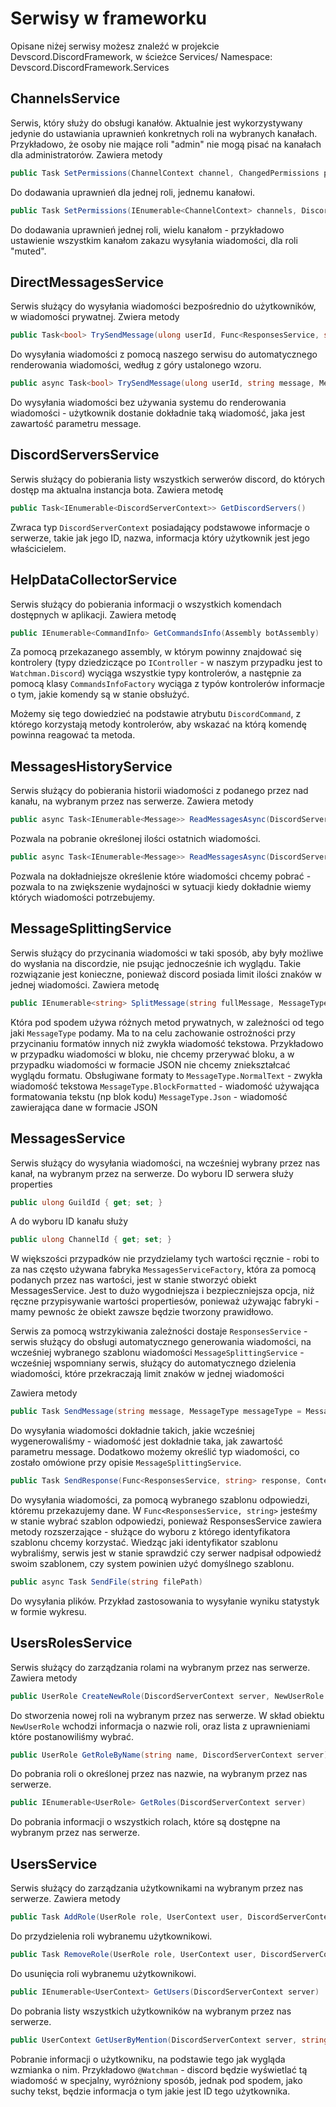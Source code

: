 # Serwisy w frameworku

Opisane niżej serwisy możesz znaleźć w projekcie Devscord.DiscordFramework, w ścieżce Services/
Namespace: Devscord.DiscordFramework.Services

## ChannelsService 

Serwis, który służy do obsługi kanałów.
Aktualnie jest wykorzystywany jedynie do ustawiania uprawnień konkretnych roli na wybranych kanałach.
Przykładowo, że osoby nie mające roli "admin" nie mogą pisać na kanałach dla administratorów.
Zawiera metody 
```csharp
public Task SetPermissions(ChannelContext channel, ChangedPermissions permissions, UserRole userRole)
```
Do dodawania uprawnień dla jednej roli, jednemu kanałowi.
```csharp
public Task SetPermissions(IEnumerable<ChannelContext> channels, DiscordServerContext server, ChangedPermissions permissions, UserRole userRole)
```
Do dodawania uprawnień jednej roli, wielu kanałom - przykładowo ustawienie wszystkim kanałom zakazu wysyłania wiadomości, dla roli "muted".

## DirectMessagesService

Serwis służący do wysyłania wiadomości bezpośrednio do użytkowników, w wiadomości prywatnej.
Zwiera metody 
```csharp
public Task<bool> TrySendMessage(ulong userId, Func<ResponsesService, string> response, Contexts contexts)
```
Do wysyłania wiadomości z pomocą naszego serwisu do automatycznego renderowania wiadomości, według z góry ustalonego wzoru.
```csharp
public async Task<bool> TrySendMessage(ulong userId, string message, MessageType messageType = MessageType.NormalText)
```
Do wysyłania wiadomości bez używania systemu do renderowania wiadomości - użytkownik dostanie dokładnie taką wiadomość, jaka jest zawartość parametru message.

## DiscordServersService

Serwis służący do pobierania listy wszystkich serwerów discord, do których dostęp ma aktualna instancja bota.
Zawiera metodę
```csharp
public Task<IEnumerable<DiscordServerContext>> GetDiscordServers()
```
Zwraca typ `DiscordServerContext` posiadający podstawowe informacje o serwerze, takie jak jego ID, nazwa, informacja który użytkownik jest jego właścicielem.

## HelpDataCollectorService

Serwis służący do pobierania informacji o wszystkich komendach dostępnych w aplikacji.
Zawiera metodę
```csharp
public IEnumerable<CommandInfo> GetCommandsInfo(Assembly botAssembly)
```
Za pomocą przekazanego assembly, w którym powinny znajdować się kontrolery (typy dziedziczące po `IController` - w naszym przypadku jest to `Watchman.Discord`) wyciąga wszystkie typy kontrolerów, a następnie za pomocą klasy `CommandsInfoFactory` wyciąga z typów kontrolerów informacje o tym, jakie komendy są w stanie obsłużyć.

Możemy się tego dowiedzieć na podstawie atrybutu `DiscordCommand`, z którego korzystają metody kontrolerów, aby wskazać na którą komendę powinna reagować ta metoda.

## MessagesHistoryService

Serwis służący do pobierania historii wiadomości z podanego przez nad kanału, na wybranym przez nas serwerze.
Zawiera metody
```csharp
public async Task<IEnumerable<Message>> ReadMessagesAsync(DiscordServerContext server, ChannelContext channelContext, int limit)
```
Pozwala na pobranie określonej ilości ostatnich wiadomości.
```csharp
public async Task<IEnumerable<Message>> ReadMessagesAsync(DiscordServerContext server, ChannelContext channelContext, int limit, ulong fromMessageId, bool goBefore)
```
Pozwala na dokładniejsze określenie które wiadomości chcemy pobrać - pozwala to na zwiększenie wydajności w sytuacji kiedy dokładnie wiemy których wiadomości potrzebujemy.

## MessageSplittingService

Serwis służący do przycinania wiadomości w taki sposób, aby były możliwe do wysłania na discordzie, nie psując jednocześnie ich wyglądu.
Takie rozwiązanie jest konieczne, ponieważ discord posiada limit ilości znaków w jednej wiadomości.
Zawiera metodę 
```csharp
public IEnumerable<string> SplitMessage(string fullMessage, MessageType messageType)
```
Która pod spodem używa różnych metod prywatnych, w zależności od tego jaki `MessageType` podamy.
Ma to na celu zachowanie ostrożności przy przycinaniu formatów innych niż zwykła wiadomość tekstowa.
Przykładowo w przypadku wiadomości w bloku, nie chcemy przerywać bloku, a w przypadku wiadomości w formacie JSON nie chcemy zniekształcać wyglądu formatu.
Obsługiwane formaty to 
`MessageType.NormalText` - zwykła wiadomość tekstowa
`MessageType.BlockFormatted` - wiadomość używająca formatowania tekstu (np blok kodu)
`MessageType.Json` - wiadomość zawierająca dane w formacie JSON

## MessagesService

Serwis służący do wysyłania wiadomości, na wcześniej wybrany przez nas kanał, na wybranym przez na serwerze.
Do wyboru ID serwera służy properties
```csharp
public ulong GuildId { get; set; }
```
A do wyboru ID kanału służy 
```csharp
public ulong ChannelId { get; set; }
```
W większości przypadków nie przydzielamy tych wartości ręcznie - robi to za nas często używana fabryka `MessagesServiceFactory`, która za pomocą podanych przez nas wartości, jest w stanie stworzyć obiekt MessagesService.
Jest to dużo wygodniejsza i bezpieczniejsza opcja, niż ręczne przypisywanie wartości propertiesów, ponieważ używając fabryki - mamy pewnośc że obiekt zawsze będzie tworzony prawidłowo.

Serwis za pomocą wstrzykiwania zależności dostaje 
`ResponsesService` - serwis służący do obsługi automatycznego generowania wiadomości, na wcześniej wybranego szablonu wiadomości
`MessageSplittingService` - wcześniej wspomniany serwis, służący do automatycznego dzielenia wiadomości, które przekraczają limit znaków w jednej wiadomości

Zawiera metody
```csharp
public Task SendMessage(string message, MessageType messageType = MessageType.NormalText)
```
Do wysyłania wiadomości dokładnie takich, jakie wcześniej wygenerowaliśmy - wiadomość jest dokładnie taka, jak zawartość parametru message.
Dodatkowo możemy określić typ wiadomości, co zostało omówione przy opisie `MessageSplittingService`.
```csharp
public Task SendResponse(Func<ResponsesService, string> response, Contexts contexts)
```
Do wysyłania wiadomości, za pomocą wybranego szablonu odpowiedzi, któremu przekazujemy dane.
W `Func<ResponsesService, string>` jesteśmy w stanie wybrać szablon odpowiedzi, ponieważ ResponsesService zawiera metody rozszerzające - służące do wyboru z którego identyfikatora szablonu chcemy korzystać.
Wiedząc jaki identyfikator szablonu wybraliśmy, serwis jest w stanie sprawdzić czy serwer nadpisał odpowiedź swoim szablonem, czy system powinien użyć domyślnego szablonu.
```csharp
public async Task SendFile(string filePath)
```
Do wysyłania plików. Przykład zastosowania to wysyłanie wyniku statystyk w formie wykresu.

## UsersRolesService

Serwis służący do zarządzania rolami na wybranym przez nas serwerze.
Zawiera metody
```csharp
public UserRole CreateNewRole(DiscordServerContext server, NewUserRole userRole)
```
Do stworzenia nowej roli na wybranym przez nas serwerze.  W skład obiektu `NewUserRole` wchodzi informacja o nazwie roli, oraz lista z uprawnieniami które postanowiliśmy wybrać.
```csharp
public UserRole GetRoleByName(string name, DiscordServerContext server)
```
Do pobrania roli o określonej przez nas nazwie, na wybranym przez nas serwerze.
```csharp
public IEnumerable<UserRole> GetRoles(DiscordServerContext server)
```
Do pobrania informacji o wszystkich rolach, które są dostępne na wybranym przez nas serwerze.

## UsersService

Serwis służący do zarządzania użytkownikami na wybranym przez nas serwerze.
Zawiera metody
```csharp
public Task AddRole(UserRole role, UserContext user, DiscordServerContext server)
```
Do przydzielenia roli wybranemu użytkownikowi.
```csharp
public Task RemoveRole(UserRole role, UserContext user, DiscordServerContext server)
```
Do usunięcia roli wybranemu użytkownikowi.
```csharp
public IEnumerable<UserContext> GetUsers(DiscordServerContext server)
```
Do pobrania listy wszystkich użytkowników na wybranym przez nas serwerze.
```csharp
public UserContext GetUserByMention(DiscordServerContext server, string mention)
```
Pobranie informacji o użytkowniku, na podstawie tego jak wygląda wzmianka o nim. 
Przykładowo `@Watchman` - discord będzie wyświetlać tą wiadomość w specjalny, wyróżniony sposób, jednak pod spodem, jako suchy tekst, będzie informacja o tym jakie jest ID tego użytkownika.